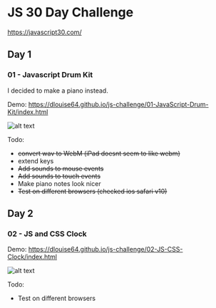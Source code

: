 # JS 30 Day Challenge
https://javascript30.com/
## Day 1
### 01 - Javascript Drum Kit

I decided to make a piano instead.

Demo: https://dlouise64.github.io/js-challenge/01-JavaScript-Drum-Kit/index.html

![alt text](https://user-images.githubusercontent.com/4723307/27332816-a4fe0a38-5617-11e7-8638-aa2cb3785d8a.png "A mini Piano")

Todo:
* <strike>convert wav to WebM (iPad doesnt seem to like webm)</strike>
* extend keys
* <strike>Add sounds to mouse events</strike>
* <strike>Add sounds to touch events</strike>
* Make piano notes look nicer
* <strike>Test on different browsers (checked ios safari v10)</strike>


## Day 2
### 02 - JS and CSS Clock

Demo: https://dlouise64.github.io/js-challenge/02-JS-CSS-Clock/index.html

![alt text](https://user-images.githubusercontent.com/4723307/27506969-5bd4b924-5919-11e7-90a9-72c5fb158a0f.png "A Clock")

Todo:
* Test on different browsers